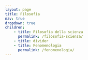 ```yaml
---
layout: page
title: Filosofia
nav: true
dropdown: true
children: 
    - title: Filosofia della scienza
      permalink: /filosofia-scienza/
    - title: divider
    - title: Fenomenologia 
      permalink: /fenomenologia/
---
```

